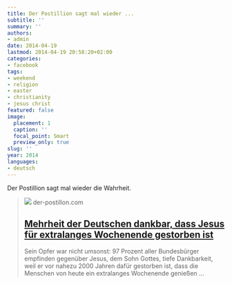 ```yaml
---
title: Der Postillion sagt mal wieder ...
subtitle: ''
summary: ''
authors:
- admin
date: 2014-04-19
lastmod: 2014-04-19 20:58:20+02:00
categories:
- facebook
tags:
- weekend
- religion
- easter
- christianity
- jesus christ
featured: false
image:
  placement: 1
  caption: ''
  focal_point: Smart
  preview_only: true
slug: ''
year: 2014
languages:
- deutsch
---
```


Der Postillion sagt mal wieder die Wahrheit.
> [![](https://2.bp.blogspot.com/-z4SJSf7d4gc/U1BKJnFIHbI/AAAAAAAAZNg/C_wEPmv0Al4/w1600/Fotolia_39988282_S.jpg)](http://www.der-postillon.com/2014/04/mehrheit-der-deutschen-dankbar-dass.html)
> der-postillon.com
> ## [Mehrheit der Deutschen dankbar, dass Jesus für extralanges Wochenende gestorben ist](http://www.der-postillon.com/2014/04/mehrheit-der-deutschen-dankbar-dass.html)
>
>Sein Opfer war nicht umsonst: 97 Prozent aller Bundesbürger empfinden gegenüber Jesus, dem Sohn Gottes, tiefe Dankbarkeit, weil er vor nahezu 2000 Jahren dafür gestorben ist, dass die Menschen von heute ein extralanges Wochenende genießen ...